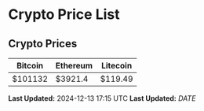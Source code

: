 # Crypto Price List

## Crypto Prices
| Bitcoin | Ethereum | Litecoin |
| ------- | -------- | -------- |
| $101132 | $3921.4 | $119.49 |
**Last Updated:** 2024-12-13 17:15 UTC
**Last Updated:** $DATE$
